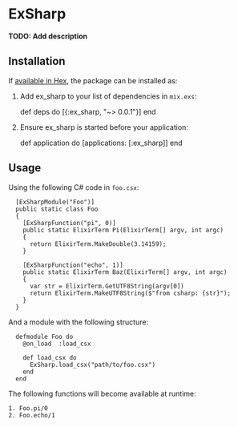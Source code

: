 # ExSharp

**TODO: Add description**

## Installation

If [available in Hex](https://hex.pm/docs/publish), the package can be installed as:

  1. Add ex_sharp to your list of dependencies in `mix.exs`:

        def deps do
          [{:ex_sharp, "~> 0.0.1"}]
        end

  2. Ensure ex_sharp is started before your application:

        def application do
          [applications: [:ex_sharp]]
        end
        
## Usage
  
  Using the following C# code in `foo.csx`:
  
      [ExSharpModule("Foo")]
      public static class Foo 
      {
        [ExSharpFunction("pi", 0)]
        public static ElixirTerm Pi(ElixirTerm[] argv, int argc) 
        {
          return ElixirTerm.MakeDouble(3.14159);
        }
        
        [ExSharpFunction("echo", 1)]
        public static ElixirTerm Baz(ElixirTerm[] argv, int argc) 
        {
          var str = ElixirTerm.GetUTF8String(argv[0])
          return ElixirTerm.MakeUTF8String($"from csharp: {str}");
        }
      }
        
  And a module with the following structure:

      defmodule Foo do
        @on_load  :load_csx
    
        def load_csx do
          ExSharp.load_csx("path/to/foo.csx")
        end
      end
  
  The following functions will become available at runtime:
  
    1. Foo.pi/0
    2. Foo.echo/1
  
  

